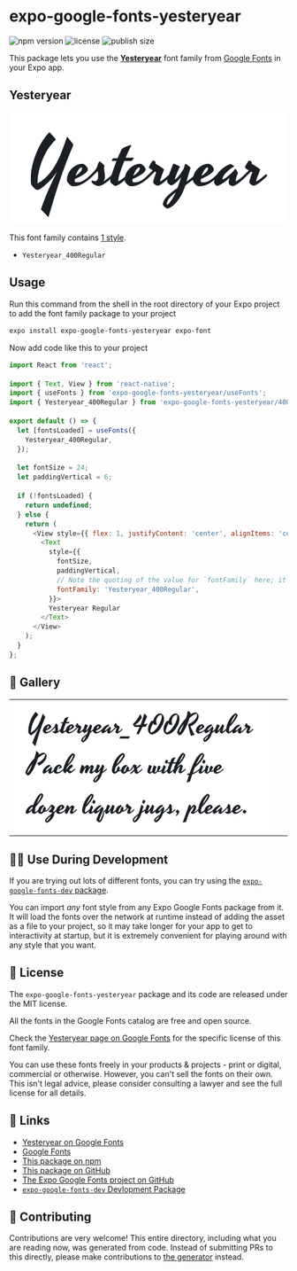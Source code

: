 # expo-google-fonts-yesteryear

![npm version](https://flat.badgen.net/npm/v/expo-google-fonts-yesteryear)
![license](https://flat.badgen.net/github/license/expo/google-fonts)
![publish size](https://flat.badgen.net/packagephobia/install/expo-google-fonts-yesteryear)

This package lets you use the [**Yesteryear**](https://fonts.google.com/specimen/Yesteryear) font family from [Google Fonts](https://fonts.google.com/) in your Expo app.

## Yesteryear

![Yesteryear](./font-family.png)

This font family contains [1 style](#-gallery).

- `Yesteryear_400Regular`

## Usage

Run this command from the shell in the root directory of your Expo project to add the font family package to your project
```sh
expo install expo-google-fonts-yesteryear expo-font
```

Now add code like this to your project
```js
import React from 'react';

import { Text, View } from 'react-native';
import { useFonts } from 'expo-google-fonts-yesteryear/useFonts';
import { Yesteryear_400Regular } from 'expo-google-fonts-yesteryear/400Regular';

export default () => {
  let [fontsLoaded] = useFonts({
    Yesteryear_400Regular,
  });

  let fontSize = 24;
  let paddingVertical = 6;

  if (!fontsLoaded) {
    return undefined;
  } else {
    return (
      <View style={{ flex: 1, justifyContent: 'center', alignItems: 'center' }}>
        <Text
          style={{
            fontSize,
            paddingVertical,
            // Note the quoting of the value for `fontFamily` here; it expects a string!
            fontFamily: 'Yesteryear_400Regular',
          }}>
          Yesteryear Regular
        </Text>
      </View>
    );
  }
};

```

## 🔡 Gallery


||||
|-|-|-|
|![Yesteryear_400Regular](.//400Regular/Yesteryear_400Regular.ttf.png)||||


## 👩‍💻 Use During Development

If you are trying out lots of different fonts, you can try using the [`expo-google-fonts-dev` package](https://github.com/freeboub/google-fonts/tree/master/font-packages/dev#readme).

You can import *any* font style from any Expo Google Fonts package from it. It will load the fonts
over the network at runtime instead of adding the asset as a file to your project, so it may take longer
for your app to get to interactivity at startup, but it is extremely convenient
for playing around with any style that you want.

## 📖 License

The `expo-google-fonts-yesteryear` package and its code are released under the MIT license.

All the fonts in the Google Fonts catalog are free and open source.

Check the [Yesteryear page on Google Fonts](https://fonts.google.com/specimen/Yesteryear) for the specific license of this font family.

You can use these fonts freely in your products & projects - print or digital, commercial or otherwise. However, you can't sell the fonts on their own. This isn't legal advice, please consider consulting a lawyer and see the full license for all details.

## 🔗 Links

- [Yesteryear on Google Fonts](https://fonts.google.com/specimen/Yesteryear)
- [Google Fonts](https://fonts.google.com/)
- [This package on npm](https://www.npmjs.com/package/expo-google-fonts-yesteryear)
- [This package on GitHub](https://github.com/freeboub/google-fonts/tree/master/font-packages/yesteryear)
- [The Expo Google Fonts project on GitHub](https://github.com/freeboub/google-fonts)
- [`expo-google-fonts-dev` Devlopment Package](https://github.com/freeboub/google-fonts/tree/master/font-packages/dev)

## 🤝 Contributing

Contributions are very welcome! This entire directory, including what you are reading now, was generated from code. Instead of submitting PRs to this directly, please make contributions to [the generator](https://github.com/freeboub/google-fonts/tree/master/packages/generator) instead.

